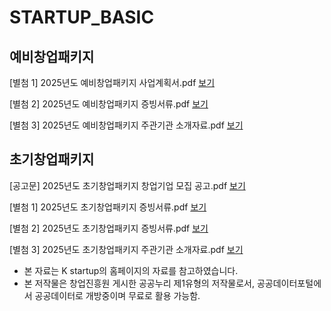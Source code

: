 # STARTUP_BASIC




## 예비창업패키지
[별첨 1] 2025년도 예비창업패키지 사업계획서.pdf [보기](https://ldjwj.github.io/STARTUP_BASIC/01_PreStartup/2025년도_예비창업_사업계획서양식.pdf) 

[별첨 2] 2025년도 예비창업패키지 증빙서류.pdf [보기](https://ldjwj.github.io/STARTUP_BASIC/01_PreStartup/2025년도_예비창업증빙서류제출목록.pdf)

[별첨 3] 2025년도 예비창업패키지 주관기관 소개자료.pdf [보기](https://ldjwj.github.io/STARTUP_BASIC/01_PreStartup/2025년도_예창패키지_주관기관.pdf)

## 초기창업패키지

[공고문] 2025년도 초기창업패키지 창업기업 모집 공고.pdf [보기](https://ldjwj.github.io/STARTUP_BASIC/02_EarlyStartup/01_doc_2025_사업계획서양식.pdf)

[별첨 1] 2025년도 초기창업패키지 증빙서류.pdf [보기](https://ldjwj.github.io/STARTUP_BASIC/02_EarlyStartup/01_doc_2025_사업계획서양식.pdf)

[별첨 2] 2025년도 초기창업패키지 증빙서류.pdf [보기](https://ldjwj.github.io/STARTUP_BASIC/02_EarlyStartup/02_doc_2025_증빙서류.pdf)

[별첨 3] 2025년도 초기창업패키지 주관기관 소개자료.pdf [보기](https://ldjwj.github.io/STARTUP_BASIC/02_EarlyStartup/03_doc_2025_주관기관.pdf)



* 본 자료는 K startup의 홈페이지의 자료를 참고하였습니다.
* 본 저작물은 창업진흥원 게시한 공공누리 제1유형의 저작물로서, 공공데이터포털에서 공공데이터로 개방중이며 무료로 활용 가능함.
 

